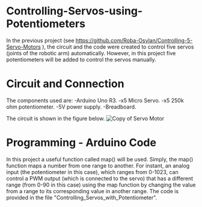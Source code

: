 # Controlling-Servos-using-Potentiometers

In the previous project (see https://github.com/Roba-Osylan/Controlling-5-Servo-Motors ), the circuit and the code were created to control five servos (joints of the robotic arm) automatically. However, in this project five potentiometers will be added to control the servos manually. 


# Circuit and Connection
The components used are:
-Arduino Uno R3.
-x5 Micro Servo.
-x5 250k ohm potentiometer.
-5V power supply.
-Breadboard.

The circuit is shown in the figure below.
![Copy of Servo Motor](https://user-images.githubusercontent.com/85955049/122625108-15957200-d0ac-11eb-9059-845443dc7309.png)

# Programming - Arduino Code

In this project a useful function called map() will be used. Simply, the map() function maps a number from one range to another. For instant, an analog input (the potentiometer in this case), which ranges from 0-1023, can control a PWM output (which is connected to the servo) that has a different range (from 0-90 in this case) using the map function by changing the value from a range to its corresponding value in another range. The code is provided in the file "Controlling_Servos_with_Potentiometer".

